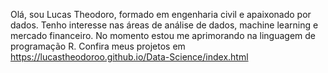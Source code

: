 Olá, sou Lucas Theodoro, formado em engenharia civil e apaixonado por dados.
Tenho interesse nas áreas de análise de dados, machine learning e mercado financeiro.
No momento estou me aprimorando na linguagem de programação R.
Confira meus projetos em https://lucastheodoroo.github.io/Data-Science/index.html
<!---
lucastheodoroo/lucastheodoroo is a ✨ special ✨ repository because its `README.md` (this file) appears on your GitHub profile.
You can click the Preview link to take a look at your changes.
--->
